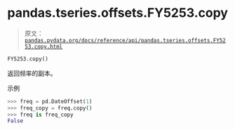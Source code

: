 # pandas.tseries.offsets.FY5253.copy

> 原文：[`pandas.pydata.org/docs/reference/api/pandas.tseries.offsets.FY5253.copy.html`](https://pandas.pydata.org/docs/reference/api/pandas.tseries.offsets.FY5253.copy.html)

```py
FY5253.copy()
```

返回频率的副本。

示例

```py
>>> freq = pd.DateOffset(1)
>>> freq_copy = freq.copy()
>>> freq is freq_copy
False 
```
